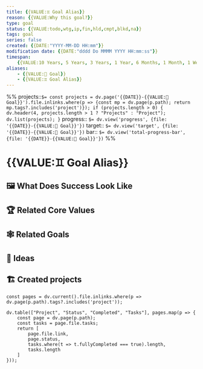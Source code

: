 ```yaml
---
title: {{VALUE:♊ Goal Alias}}
reason: {{VALUE:Why this goal?}}
type: goal
status: {{VALUE:todo,wtg,ip,fin,hld,cmpt,blkd,na}}
tags: goal
series: false
created: {{DATE:"YYYY-MM-DD HH:mm"}}
modification date: {{DATE:"dddd Do MMMM YYYY HH:mm:ss"}}
timespan:
    {{VALUE:10 Years, 5 Years, 3 Years, 1 Year, 6 Months, 1 Month, 1 Week}}
aliases:
    - {{VALUE:🎯 Goal}}
    - {{VALUE:♊ Goal Alias}}
---
```

%%
projects::`$= const projects = dv.page('{{DATE}}-{{VALUE:🎯 Goal}}').file.inlinks.where(p => {const mp = dv.page(p.path); return mp.tags?.includes('project')}); if (projects.length > 0) { dv.header(4, projects.length > 1 ? "Projects" : "Project"); dv.list(projects); }`
progress:: `$= dv.view('progress', {file: '{{DATE}}-{{VALUE:🎯 Goal}}'})`
target:: `$= dv.view('target', {file: '{{DATE}}-{{VALUE:🎯 Goal}}'})`
bar:: `$= dv.view('total-progress-bar', {file: '{{DATE}}-{{VALUE:🎯 Goal}}'})`
%%
# {{VALUE:♊ Goal Alias}}

## 🖼 What Does Success Look Like

## 🏆 Related Core Values

## 🕸 Related Goals

## 💭 Ideas

## 🏗 Created projects
```dataviewjs
const pages = dv.current().file.inlinks.where(p => dv.page(p.path).tags?.includes('project'));

dv.table(["Project", "Status", "Completed", "Tasks"], pages.map(p => {
	const page = dv.page(p.path);
	const tasks = page.file.tasks;
	return [
		page.file.link,
		page.status,
		tasks.where(t => t.fullyCompleted === true).length,
		tasks.length
	]
}));
```
